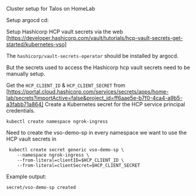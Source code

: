 Cluster setup for Talos on HomeLab

Setup argocd cd:

Setup Hashicorp HCP vault secrets via the web [https://developer.hashicorp.com/vault/tutorials/hcp-vault-secrets-get-started/kubernetes-vso]

The `hashicorp/vault-secrets-operator` should be installed by argocd.

But the secrets used to access the Hashicorp hcp vault secrets need to be manually setup.

Get the `HCP_CLIENT_ID` & `HCP_CLIENT_SECRET` from [https://portal.cloud.hashicorp.com/services/secrets/apps/home-lab/secrets?importActive=false&project_id=ff6aae5e-b7f0-4ca4-a9b5-a3fabb71a864]
Create a Kubernetes secret for the HCP service principal credentials.
```
kubectl create namespace ngrok-ingress
```

Need to create the vso-demo-sp in every namespace we want to use the HCP vault secrets in

```
 kubectl create secret generic vso-demo-sp \
    --namespace ngrok-ingress \
    --from-literal=clientID=$HCP_CLIENT_ID \
    --from-literal=clientSecret=$HCP_CLIENT_SECRET
```
Example output:
```
secret/vso-demo-sp created
```
